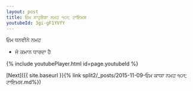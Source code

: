 ```yaml
---
layout: post
title: ਓਮ ਨਾਹੁਸ਼ੈਯਾ ਨਮਹ ੧੦੮ ਟਾਇਮਸ
youtubeId: 3gi-gF1YVfY
---
```

 
 
 ਓਮ ਧਨਵੀਨੇ ਨਮਹ  
 
 -  ਜੋ ਕਮਾਨ ਧਾਰਦਾ ਹੈ 
 
  
 
  
 
 
 
 
 
 


{% include youtubePlayer.html id=page.youtubeId %}
 
[Next]({{ site.baseurl }}{% link  split2/_posts/2015-11-09-ਓਮ ਕਾਯਾ ਨਮਹ  ੧੦੮ ਟਾਇਮਸ.md%})
 
